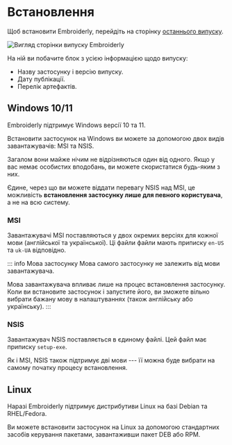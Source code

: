 # Встановлення

Щоб встановити Embroiderly, перейдіть на сторінку [останнього випуску](https://github.com/embroidery-space/embroidery-studio/releases/latest).

![Вигляд сторінки випуску Embroiderly](/images/guide/installation/release-page.png)

На ній ви побачите блок з усією інформацією щодо випуску:

- Назву застосунку і версію випуску.
- Дату публікації.
- Перелік артефактів.

## Windows 10/11

Embroiderly підтримує Windows версії 10 та 11.

Встановити застосунок на Windows ви можете за допомогою двох видів завантажувачів: MSI та NSIS.

Загалом вони майже нічим не відрізняються один від одного.
Якщо у вас немає особистих вподобань, ви можете скористатися будь-яким з них.

Єдине, через що ви можете віддати перевагу NSIS над MSI, це можливість **встановлення застосунку лише для певного користувача**, а не на всю систему.

### MSI

Завантажувачі MSI поставляються у двох окремих версіях для кожної мови (англійської та української).
Ці файли файли мають приписку `en-US` та `uk-UA` відповідно.

::: info Мова застосунку
Мова самого застосунку не залежить від мови завантажувача.

Мова завантажувача впливає лише на процес встановлення застосунку.
Коли ви встановите застосунок і запустите його, ви зможете вільно вибрати бажану мову в налаштуваннях (також англійську або українську).
:::

### NSIS

Завантажувач NSIS поставляється в єдиному файлі.
Цей файл має приписку `setup-exe`.

Як і MSI, NSIS також підтримує дві мови --- її можна буде вибрати на самому початку процесу встановлення.

## Linux

Наразі Embroiderly підтримує дистрибутиви Linux на базі Debian та RHEL/Fedora.

Ви можете встановити застосунок на Linux за допомогою стандартних засобів керування пакетами, завантаживши пакет DEB або RPM.
